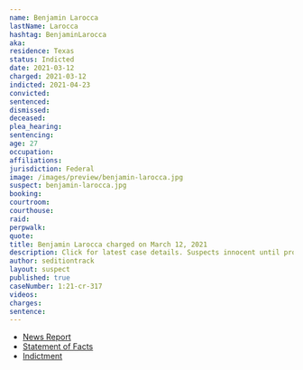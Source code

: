 ```yaml
---
name: Benjamin Larocca
lastName: Larocca
hashtag: BenjaminLarocca
aka:
residence: Texas
status: Indicted
date: 2021-03-12
charged: 2021-03-12
indicted: 2021-04-23
convicted:
sentenced:
dismissed:
deceased:
plea_hearing:
sentencing:
age: 27
occupation:
affiliations:
jurisdiction: Federal
image: /images/preview/benjamin-larocca.jpg
suspect: benjamin-larocca.jpg
booking:
courtroom:
courthouse:
raid:
perpwalk:
quote:
title: Benjamin Larocca charged on March 12, 2021
description: Click for latest case details. Suspects innocent until proven guilty.
author: seditiontrack
layout: suspect
published: true
caseNumber: 1:21-cr-317
videos:
charges:
sentence:
---
```

- [News Report](https://www.khou.com/article/news/nation-world/details-houston-residents-arrested-capitol-riots/285-0fb5c466-4f23-4131-a53f-5b3a6fd508c6)
- [Statement of Facts](https://www.justice.gov/usao-dc/case-multi-defendant/file/1386226/download)
- [Indictment](https://www.justice.gov/usao-dc/case-multi-defendant/file/1390366/download)

